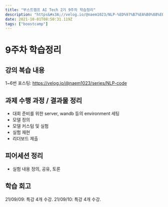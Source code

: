 ```yaml
---
title: "부스트캠프 AI Tech 2기 9주차 학습정리"
description: "https&#x3A;//velog.io/@naem1023/NLP-%ED%97%B7%EA%B0%88%EB%A0%B8%EB%8D%98-%EC%A0%90%EB%93%A4https&#x3A;//velog.io/@naem1023/Kaggle-tiphttps&#x3A;//velo"
date: 2021-10-01T08:50:31.119Z
tags: ["boostcamp"]
---
```

# 9주차 학습정리
## 강의 복습 내용
1~6번 포스팅: https://velog.io/@naem1023/series/NLP-code


## 과제 수행 과정 / 결과물 정리
- 대회 준비를 위한 server, wandb 등의 environment 세팅
- 모델 정의
- 모델 커스텀 및 실험
- 실험 재현
- 리더보드 제출


## 피어세션 정리
- 실험 내용 정의, 공유, 토론


## 학습 회고

21/09/09: 특강 4개 수강.
21/09/10: 특강 4개 수강.


